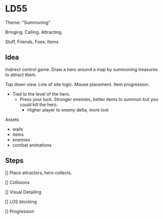 # LD55

Theme: "Summoning"

Bringing. Calling. Attracting.

Stuff, Friends, Foes, Items


## Idea

Indirect control game. Draw a hero around a map by summoning treasures to attract them.

Top down view.
Line of site logic.
Mouse placement.
Item progression.
- Tied to the level of the hero.
  - Press your luck. Stronger enemies, better items to summon but you could kill the hero.
    - Higher player to enemy delta, more loot

Assets
- walls
- items
- enemies
- combat animations


## Steps

[] Place attractors, hero collects.

[] Collisions

[] Visual Detailing

[] LOS blocking

[] Progression
